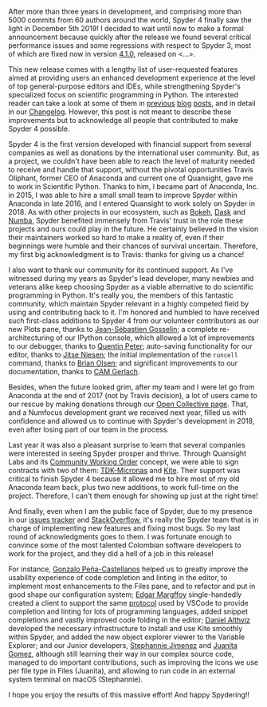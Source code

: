 <!--
.. title: Spyder 4 is here!
.. slug: spyder-4-is-here
.. date: 2020-03-05 14:00:00 UTC-05:00
.. author: Carlos Córdoba
.. tags: Labs, Spyder
.. category:
.. link:
.. description:
.. type: text
-->

After more than three years in development, and comprising more than 5000 commits from 60 authors around the world, Spyder 4 finally saw the light in December 5th 2019! I decided to wait until now to make a formal announcement because quickly after the release we found several critical performance issues and some regressions with respect to Spyder 3, most of which are fixed now in version [4.1.0](https://github.com/spyder-ide/spyder/releases), released on <...>.

<!-- TEASER_END -->

This new release comes with a lengthy list of user-requested features aimed at providing users an enhanced development experience at the level of top general-purpose editors and IDEs, while strengthening Spyder's specialized focus on scientific programming in Python. The interested reader can take a look at some of them in [previous](https://labs.quansight.org/blog/2019/11/variable-explorer-improvements-in-Spyder-4/) [blog](https://labs.quansight.org/blog/2019/11/File-management-improvements-in-Spyder4/) [posts](https://labs.quansight.org/blog/2019/08/spyder-40-beta4-kite-integration-is-here/), and in detail in our [Changelog](https://github.com/spyder-ide/spyder/blob/master/CHANGELOG.md#version-400-2019-12-06). However, this post is not meant to describe these improvements but to acknowledge all people that contributed to make Spyder 4 possible.

Spyder 4 is the first version developed with financial support from several companies as well as donations by the international user community. But, as a project, we couldn't have been able to reach the level of maturity needed to receive and handle that support, without the pivotal opportunities Travis Oliphant, former CEO of Anaconda and current one of Quansight, gave me to work in Scientific Python. Thanks to him, I became part of Anaconda, Inc. in 2015, I was able to hire a small small team to improve Spyder within Anaconda in late 2016, and I entered Quansight to work solely on Spyder in 2018. As with other projects in our ecosystem, such as [Bokeh](https://github.com/bokeh/bokeh), [Dask](https://github.com/dask/dask) and [Numba](https://github.com/numba/numba), Spyder benefited immensely from Travis' trust in the role these projects and ours could play in the future. He certainly believed in the vision their maintainers worked so hard to make a reality of, even if their beginnings were humble and their chances of survival uncertain. Therefore, my first big acknowledgment is to Travis: thanks for giving us a chance!

I also want to thank our community for its continued support. As I've witnessed during my years as Spyder's lead developer, many newbies and veterans alike keep choosing Spyder as a viable alternative to do scientific programming in Python. It's really you, the members of this fantastic community, which maintain Spyder relevant in a highly competed field by using and contributing back to it. I'm honored and humbled to have received such first-class additions to Spyder 4 from our volunteer contributors as our new Plots pane, thanks to [Jean-Sébastien Gosselin](https://github.com/jnsebgosselin); a complete re-architecturing of our IPython console, which allowed a lot of improvements to our debugger, thanks to [Quentin Peter](https://github.com/impact27); auto-saving functionality for our editor, thanks to [Jitse Niesen](https://github.com/jitseniesen); the initial implementation of the `runcell` command, thanks to [Brian Olsen](https://github.com/bcolsen); and significant improvements to our documentation, thanks to [CAM Gerlach](https://github.com/CAM-Gerlach).

Besides, when the future looked grim, after my team and I were let go from Anaconda at the end of 2017 (not by Travis decision), a lot of users came to our rescue by making donations through our [Open Collective page](https://opencollective.com/spyder). That, and a Numfocus development grant we received next year, filled us with confidence and allowed us to continue with Spyder's development in 2018, even after losing part of our team in the process.

Last year it was also a pleasant surprise to learn that several companies were interested in seeing Spyder prosper and thrive. Through Quansight Labs and its [Community Working Order](https://labs.quansight.org/blog/2019/05/community-driven-opensource-funded-development/) concept, we were able to sign contracts with two of them: [TDK-Micronas](https://www.micronas.tdk.com/en) and [Kite](https://kite.com/). Their support was critical to finish Spyder 4 because it allowed me to hire most of my old Anaconda team back, plus two new additions, to work full-time on the project. Therefore, I can't them enough for showing up just at the right time!

And finally, even when I am the public face of Spyder, due to my presence in our [issues tracker](https://github.com/spyder-ide/spyder/issues) and [StackOverflow](https://stackoverflow.com/users/438386/carlos-cordoba), it's really the Spyder team that is in charge of implementing new features and fixing most bugs. So my last round of acknowledgments goes to them. I was fortunate enough to convince some of the most talented Colombian software developers to work for the project, and they did a hell of a job in this release!

For instance, [Gonzalo Peña-Castellanos](https://github.com/goanpeca/) helped us to greatly improve the usability experience of code completion and linting in the editor, to implement most enhancements to the Files pane, and to refactor and put in good shape our configuration system; [Edgar Margffoy](https://github.com/andfoy) single-handedly created a client to support the same [protocol](https://microsoft.github.io/language-server-protocol/) used by VSCode to provide completion and linting for lots of programming languages, added snippet completions and vastly improved code folding in the editor; [Daniel Althviz](https://github.com/dalthviz) developed the necessary infrastructure to install and use Kite smoothly within Spyder, and added the new object explorer viewer to the Variable Explorer; and our Junior developers, [Stephannie Jimenez](https://github.com/steff456) and [Juanita Gomez](https://github.com/juanis2112), although still learning their way in our complex source code, managed to do important contributions, such as improving the icons we use per file type in Files (Juanita), and allowing to run code in an external system terminal on macOS (Stephannie).

I hope you enjoy the results of this massive effort! And happy Spydering!!
